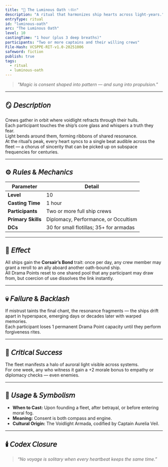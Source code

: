 ```yaml
---
title: "🔮 The Luminous Oath ✨⛓️🔥"
description: "A ritual that harmonizes ship hearts across light-years."
entryType: ritual
id: "luminous-oath"
arc: "The Luminous Oath"
level: 10
castingTime: "1 hour (plus 3 deep breaths)"
participants: "Two or more captains and their willing crews"
File-Hash: VCSPPE-RIT-v1.0-20251006
safeword: fiction
publish: true
tags:
  - ritual
  - luminous-oath
---
```


> *"Magic is consent shaped into pattern — and sung into propulsion."*  

---

## 🪞 𝘋𝘦𝘴𝘤𝘳𝘪𝘱𝘵𝘪𝘰𝘯  

Crews gather in orbit where voidlight refracts through their hulls.  
Each participant touches the ship’s core glass and whispers a truth they fear.  
Light bends around them, forming ribbons of shared resonance.  
At the ritual’s peak, every heart syncs to a single beat audible across the fleet — a chorus of sincerity that can be picked up on subspace frequencies for centuries.  

---

## ⚙️ 𝘙𝘶𝘭𝘦𝘴 & 𝘔𝘦𝘤𝘩𝘢𝘯𝘪𝘤𝘴  

| Parameter | Detail |
|------------|--------|
| **Level** | 10 |
| **Casting Time** | 1 hour |
| **Participants** | Two or more full ship crews |
| **Primary Skills** | Diplomacy, Performance, or Occultism |
| **DCs** | 30 for small flotillas; 35+ for armadas |

---

## 💫 𝘌𝘧𝘧𝘦𝘤𝘵  

All ships gain the **Corsair’s Bond** trait: once per day, any crew member may grant a reroll to an ally aboard another oath-bound ship.  
All Drama Points reset to one shared pool that any participant may draw from, but coercion of use dissolves the link instantly.  

---

## 💀 𝘍𝘢𝘪𝘭𝘶𝘳𝘦 & 𝘉𝘢𝘤𝘬𝘭𝘢𝘴𝘩  

If mistrust taints the final chant, the resonance fragments — the ships drift apart in hyperspace, emerging days or decades later with warped memories.  
Each participant loses 1 permanent Drama Point capacity until they perform forgiveness rites.  

---

## 🌈 𝘊𝘳𝘪𝘵𝘪𝘤𝘢𝘭 𝘚𝘶𝘤𝘤𝘦𝘴𝘴  

The fleet manifests a halo of auroral light visible across systems.  
For one week, any who witness it gain a +2 morale bonus to empathy or diplomacy checks — even enemies.  

---

## 🧩 𝘜𝘴𝘢𝘨𝘦 & 𝘚𝘺𝘮𝘣𝘰𝘭𝘪𝘴𝘮  

- **When to Cast:** Upon founding a fleet, after betrayal, or before entering moral fog.  
- **Meaning:** Consent is both compass and engine.  
- **Cultural Origin:** The Voidlight Armada, codified by Captain Aurelia Veil.  

---

## 🕯️ 𝘊𝘰𝘥𝘦𝘹 𝘊𝘭𝘰𝘴𝘶𝘳𝘦  

> *“No voyage is solitary when every heartbeat keeps the same time.”*
